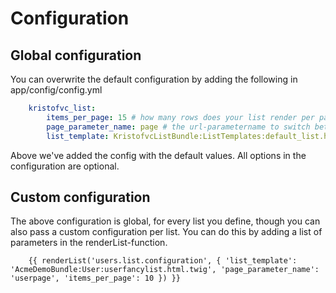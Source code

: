 Configuration
=============

## Global configuration

You can overwrite the default configuration by adding the following in app/config/config.yml

```yml
    kristofvc_list:
        items_per_page: 15 # how many rows does your list render per page
        page_parameter_name: page # the url-parametername to switch between pages in your list
        list_template: KristofvcListBundle:ListTemplates:default_list.html.twig # the template for rendering you list.
```

Above we've added the config with the default values. All options in the configuration are optional. 

## Custom configuration

The above configuration is global, for every list you define, though you can also pass a custom configuration per list.
You can do this by adding a list of parameters in the renderList-function.

```twig
    {{ renderList('users.list.configuration', { 'list_template': 'AcmeDemoBundle:User:userfancylist.html.twig', 'page_parameter_name': 'userpage', 'items_per_page': 10 }) }}          
```

